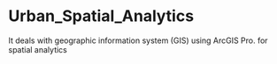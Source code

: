 # Urban_Spatial_Analytics
It deals with geographic information system (GIS) using ArcGIS Pro. for spatial analytics
